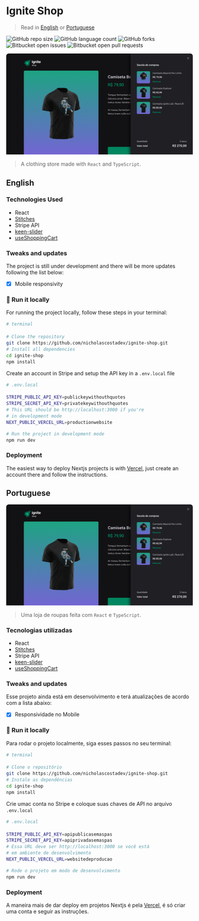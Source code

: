 # Ignite Shop

> Read in [English](##English) or  [Portuguese](##Portuguese)

![GitHub repo size](https://img.shields.io/github/repo-size/nicholascostadev/ignite-shop?style=for-the-badge)
![GitHub language count](https://img.shields.io/github/languages/count/nicholascostadev/ignite-shop?style=for-the-badge)
![GitHub forks](https://img.shields.io/github/forks/nicholascostadev/ignite-shop?style=for-the-badge)
![Bitbucket open issues](https://img.shields.io/bitbucket/issues/nicholascostadev/ignite-shop?style=for-the-badge)
![Bitbucket open pull requests](https://img.shields.io/bitbucket/pr-raw/nicholascostadev/ignite-shop?style=for-the-badge)

<img src="ignite-shop.png" alt="project image">

> A clothing store made with `React` and `TypeScript`.

## English
### Technologies Used
- React
- [Stitches](https://stitches.dev/)
- Stripe API
- [keen-slider](https://keen-slider.io/)
- [useShoppingCart](https://useshoppingcart.com/)
### Tweaks and updates

The project is still under development and there will be more updates following the list below:

- [x] Mobile responsivity

### 🚀 Run it locally

For running the project locally, follow these steps in your terminal:

```bash
# terminal

# Clone the repository
git clone https://github.com/nicholascostadev/ignite-shop.git
# Install all dependencies 
cd ignite-shop
npm install
```

Create an account in Stripe and setup the API key in a `.env.local` file
```bash
# .env.local

STRIPE_PUBLIC_API_KEY=publickeywithouthquotes
STRIPE_SECRET_API_KEY=privatekeywithouthquotes
# This URL should be http://localhost:3000 if you're
# in development mode
NEXT_PUBLIC_VERCEL_URL=productionwebsite
```

```bash
# Run the project in development mode
npm run dev
```

### Deployment
The easiest way to deploy Nextjs projects is with [Vercel](https://vercel.com), just create an account there and follow the instructions.

## Portuguese

<img src="ignite-shop.png" alt="project image">

> Uma loja de roupas feita com `React` e `TypeScript`.

### Tecnologias utilizadas
- React
- [Stitches](https://stitches.dev/)
- Stripe API
- [keen-slider](https://keen-slider.io/)
- [useShoppingCart](https://useshoppingcart.com/)

### Tweaks and updates

Esse projeto ainda está em desenvolvimento e terá atualizações de acordo com a lista abaixo:

- [x] Responsividade no Mobile

### 🚀 Run it locally

Para rodar o projeto localmente, siga esses passos no seu terminal:

```bash
# terminal

# Clone o repositório
git clone https://github.com/nicholascostadev/ignite-shop.git
# Instale as dependências
cd ignite-shop
npm install
```

Crie umac conta no Stripe e coloque suas chaves de API no 
arquivo `.env.local`

```bash
# .env.local

STRIPE_PUBLIC_API_KEY=apipublicasemaspas
STRIPE_SECRET_API_KEY=apiprivadasemaspas
# Essa URL deve ser http://localhost:3000 se você está
# em ambiente de desenvolvimento
NEXT_PUBLIC_VERCEL_URL=websitedeproducao
```

```bash
# Rode o projeto em modo de desenvolvimento
npm run dev
```

### Deployment
A maneira mais de dar deploy em projetos Nextjs é pela [Vercel](https://vercel.com), é só criar uma conta e seguir as instruções.